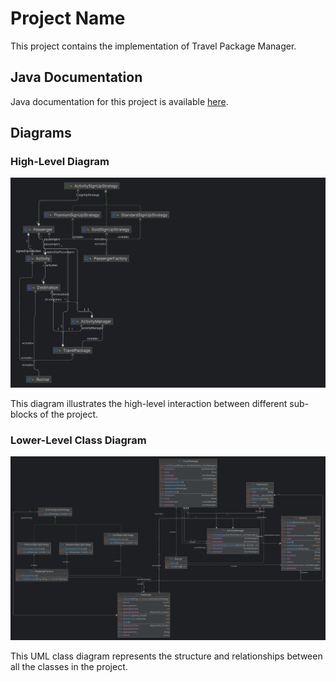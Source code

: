 # Project Name

This project contains the implementation of Travel Package Manager.

## Java Documentation

Java documentation for this project is available [here](doc/index.html).

## Diagrams

### High-Level Diagram

![High Level Diagram](higher-level-diagram.png)

This diagram illustrates the high-level interaction between different sub-blocks of the project.

### Lower-Level Class Diagram

![Lower Level Class Diagram](lower-level-class-diagram.png)

This UML class diagram represents the structure and relationships between all the classes in the project.

